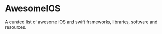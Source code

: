 # AwesomeIOS
A curated list of awesome iOS and swift frameworks, libraries, software and resources.
